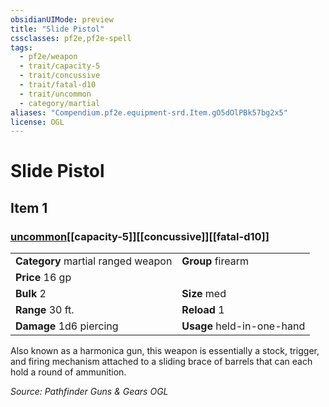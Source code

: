 ```yaml
---
obsidianUIMode: preview
title: "Slide Pistol"
cssclasses: pf2e,pf2e-spell
tags:
  - pf2e/weapon
  - trait/capacity-5
  - trait/concussive
  - trait/fatal-d10
  - trait/uncommon
  - category/martial
aliases: "Compendium.pf2e.equipment-srd.Item.gO5dOlPBk57bg2x5"
license: OGL
---
```

# Slide Pistol
## Item 1
### [uncommon](uncommon "Uncommon Rarity Trait")[[capacity-5]][[concussive]][[fatal-d10]]

|  |  |
| -- | -- |
| **Category** martial ranged weapon | **Group** firearm |
| **Price** 16 gp |  |
| **Bulk** 2 | **Size** med |
|**Range** 30 ft.| **Reload** 1|
| **Damage** 1d6 piercing  | **Usage** held-in-one-hand |



Also known as a harmonica gun, this weapon is essentially a stock, trigger, and firing mechanism attached to a sliding brace of barrels that can each hold a round of ammunition.

*Source: Pathfinder Guns & Gears*
*OGL*